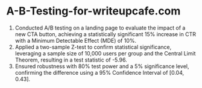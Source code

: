 # A-B-Testing-for-writeupcafe.com
1. Conducted A/B testing on a landing page to evaluate the impact of a new CTA button, achieving a statistically significant 15% increase in CTR with a Minimum Detectable Effect (MDE) of 10%.
2. Applied a two-sample Z-test to confirm statistical significance, leveraging a sample size of 10,000 users per group and the Central Limit Theorem, resulting in a test statistic of -5.96.
3. Ensured robustness with 80% test power and a 5% significance level, confirming the difference using a 95% Confidence Interval of [0.04, 0.43].

